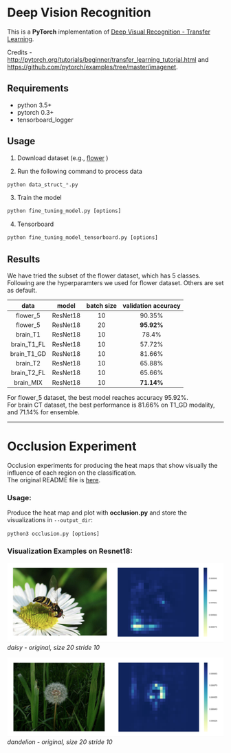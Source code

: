 # Deep Vision Recognition

This is a **PyTorch** implementation of [Deep Visual Recognition - Transfer Learning](http://cs231n.github.io/transfer-learning/).   

Credits -   
http://pytorch.org/tutorials/beginner/transfer_learning_tutorial.html and https://github.com/pytorch/examples/tree/master/imagenet.

## Requirements

- python 3.5+
- pytorch 0.3+
- tensorboard_logger

## Usage

1. Download dataset (e.g., [flower](http://www.robots.ox.ac.uk/~vgg/data/flowers/17/index.html) )

2. Run the following command to process data  
```Python
python data_struct_*.py
```
3. Train the model  
```Python
python fine_tuning_model.py [options]
```

4. Tensorboard
```Python
python fine_tuning_model_tensorboard.py [options]
```

## Results

We have tried the subset of the flower dataset, which has 5 classes. Following are the hyperparamters we used for flower dataset. Others are set as default.

| data | model | batch size | validation accuracy |
|:--------:|:---------:|:----------:|:----------:|
flower_5 | ResNet18 | 10 | 90.35%
flower_5 | ResNet18 | 20 | **95.92%**
brain_T1 | ResNet18 | 10 | 78.4%  
brain_T1_FL | ResNet18 | 10 | 57.72%  
brain_T1_GD | ResNet18 | 10 | 81.66% 
brain_T2 | ResNet18 | 10 | 65.88% 
brain_T2_FL | ResNet18 | 10 | 65.66% 
brain_MIX | ResNet18 | 10 | **71.14%**  


For flower_5 dataset, the best model reaches accuracy 95.92%. <br />
For brain CT dataset, the best performance is 81.66% on T1_GD modality, and 71.14% for ensemble.

---

# Occlusion Experiment

Occlusion experiments for producing the heat maps that show visually the influence of each region on the classification.  
The original README file is [here](https://github.com/MarkoArsenovic/DeepLearning_PlantDiseases/blob/master/README.md).

### Usage:

Produce the heat map and plot with  **occlusion.py** and store the visualizations in ```--output_dir```:
 
 `python3 occlusion.py [options]`
 
 ### Visualization Examples on Resnet18:
![daisy](https://github.com/violaciao/Vision-Mask-and-Attend/blob/master/convolutional-translearn/Results/daisy/daisy_1_m.png)
*daisy - original, size 20 stride 10*

![dandelion](https://github.com/violaciao/Vision-Mask-and-Attend/blob/master/convolutional-translearn/Results/dandelion/dandelion_1_m.png)
*dandelion - original, size 20 stride 10*
